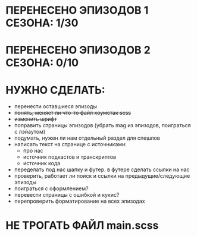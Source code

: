 # ПЕРЕНЕСЕНО ЭПИЗОДОВ 1 СЕЗОНА: 1/30
# ПЕРЕНЕСЕНО ЭПИЗОДОВ 2 СЕЗОНА: 0/10

# НУЖНО СДЕЛАТЬ:

- перенести оставшиеся эпизоды
- ~~понять, меняет ли что-то файл хоумстак scss~~
- ~~изменить шрифт~~
- поправить страницы эпизодов (убрать mag из эпизодов, поиграться с лэйаутом)
- подумать, нужен ли нам отдельный раздел для спешлов
- написать текст на странице с источниками:
    - про нас
    - источник подкастов и транскриптов
    - источник кода
- переделать под нас шапку и футер. в футере сделать ссылки на нас
- проверить, работает ли поиск и ссылки на предыдущие/следующие эпизоды
- поиграться с оформлением?
- перевести страницы с ошибкой и кукис?
- перепроверить форматирование на всех эпизодах

# НЕ ТРОГАТЬ ФАЙЛ main.scss